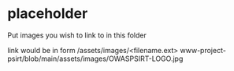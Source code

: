 # placeholder

Put images you wish to link to in this folder

link would be in form /assets/images/<filename.ext>
www-project-psirt/blob/main/assets/images/OWASPSIRT-LOGO.jpg
